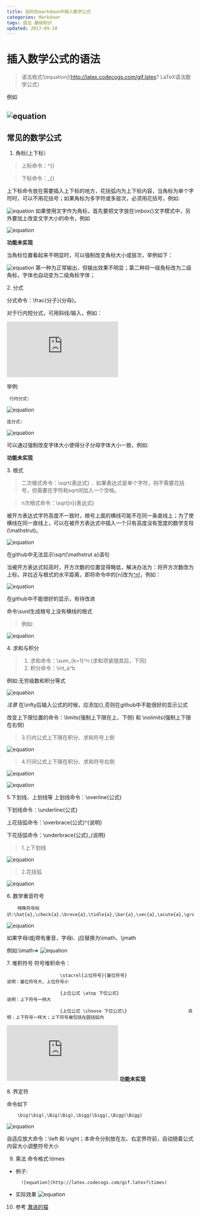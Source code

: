 ```yaml
---
title: 如何在markdown中插入数学公式
categories: Markdown
tags: 语法 基础知识
updated: 2017-09-18
---
```


# 插入数学公式的语法 #

>语法格式![equation](http://latex.codecogs.com/gif.latex? LaTeX语法数学公式）

例如

![equation](http://latex.codecogs.com/gif.latex?\frac{5+4+(2-3-(6+\frac{4}{5}))}{3(6-2)(2-7)})
----------------------------------------------------------------------------
## 常见的数学公式 ##
1. 角标(上下标）
>上标命令：^{}

>下标命令：_{}

上下标命令放在需要插入上下标的地方，花括弧内为上下标内容，当角标为单个字符时，可以不用花括号；如果角标为多字符或多层次，必须用花括号，例如:

   ![equation](http://latex.codecogs.com/gif.latex?x^2,x_1^2,x^{(n)}_{22},^{16}O^{2-}_{32},x^{y^{z^a}},x^{y_z})
如果使用文字作为角标，首先要把文字放在\mbox{}文字模式中，另外要加上改变文字大小的命令，例如

![equation](http://latex.codecogs.com/gif.latex?\partial )

**功能未实现**

当角标位置看起来不明显时，可以强制改变角标大小或层次，举例如下：

![equation](http://latex.codecogs.com/gif.latex?y_N,y_{_N})
第一种为正常输出，但输出效果不明显；第二种将一级角标改为二级角标，字体也自动变为二级角标字体；

2\. 分式

分式命令：\frac{分子}{分母}。

对于行内短分式，可用斜线/输入，例如：

![equation](http://latex.codecogs.com/gif.latex?(x+y)/2)

举例:
	
	 行内分式:

![equation](http://latex.codecogs.com/gif.latex?\frac{x+y}{y+z})

	连分式:

![equation](http://latex.codecogs.com/gif.latex?x_0+\frac{1}{x_1+\frac{1}{x_2+\frac{1}{x_3+\frac{1}{x_4}}}})

可以通过强制改变字体大小使得分子分母字体大小一致，例如:

**功能未实现**

3\. 根式

>二次根式命令：\sqrt{表达式} ．如果表达式是单个字符，则不需要花括号，但需要在字符和sqrt间加入一个空格。

>n次根式命令：\sqrt[n]{表达式}

被开方表达式字符高度不一致时，根号上面的横线可能不在同一条直线上；为了使横线在同一直线上，可以在被开方表达式中插入一个只有高度没有宽度的数学支柱(\mathstrut)。

![equation](http://latex.codecogs.com/gif.latex?\sqrt{a}+\sqrt{b}+\sqrt{c})

在github中无法显示\sqrt{\mathstrut a}语句

当被开方表达式较高时，开方次数的位置显得略低，解决办法为：将开方次数改为上标，并拉近与根式的水平距离，即将命令中的[n]改为[^n\!](^表示上标，间隔命令\!表示缩小间隔)，例如：

![equation](http://latex.codecogs.com/gif.latex?\sqrt{1+\sqrt[p]{1+\sqrt[q]{1+a}}}\\\sqrt{1+\sqrt[^p\!]{1+\sqrt[^q\!]{1+a}}})

在github中不能很好的显示，有待改进

命令\surd生成根号上没有横线的根式
>例如:

![equation](http://latex.codecogs.com/gif.latex?\surd{x+y+z})


4\. 求和与积分
>1. 求和命令：\sum_{k=1\}^n     (求和项紧随其后，下同)
>2. 积分命令：\int_a^b

例如:无穷级数和积分等式

![equation](http://latex.codecogs.com/gif.latex?\sum_{k=1}^\infty\frac{x^n}{n!}=\int_0^\infty{e^x})

*注意* 在\infty后输入公式的时候，应添加{},否则在github中不能很好的显示公式

改变上下限位置的命令：\limits(强制上下限在上、下侧) 和 \nolimits(强制上下限在右侧)

>3.行内公式上下限在积分、求和符号上侧

![equation](http://latex.codecogs.com/gif.latex?\sum\limits_{k=1}^n,\int\limits_a^b)

>4.行间公式上下限在积分、求和符号右侧

![equation](http://latex.codecogs.com/gif.latex?\sum\nolimits_{k=1}^n)


![equation](http://latex.codecogs.com/gif.latex?\sum\nolimits_{k=1}^\infty{x^n}=\frac{1}{1+x})

5\.下划线、上划线等
上划线命令：\overline{公式}

下划线命令：\underline{公式}

上花括弧命令：\overbrace{公式}^{说明}

下花括弧命令：\underbrace{公式}_{说明}

>1.上下划线

![equation](http://latex.codecogs.com/gif.latex?$\overline{\overline{a^2}+\underline{ab}+\bar{a}^3}$)

>2.花括弧


![equation](http://latex.codecogs.com/gif.latex?\underbrace{a+\overbrace{b+\dots+b}^{m}+c}_{20})

6\. 数学重音符号

		特殊符号标识:\hat{a},\check{a},\breve{a},\tidle{a},\bar{a},\vec{a},\acute{a},\grave{a},\mathring{a},\dot{a},\ddot{a},\widehat{abc},\tilde{a},\widetilde{abc}
![equation](http://latex.codecogs.com/gif.latex?\hat{a},\check{a},\breve{a},\tidle{a},\bar{a},\vec{a},\acute{a},\grave{a},\mathring{a},\dot{a},\ddot{a},\widehat{abc},\tilde{a},\widetilde{abc})

如果字母i或j带有重音，字母i、j应替换为\imath、\jmath

例如:\imath=>
![equation](http://latex.codecogs.com/gif.latex?\imath)

7\. 堆积符号
符号堆积命令：

						\stacrel{上位符号}{基位符号}                        说明：基位符号大，上位符号小

                        {上位公式 \atop 下位公式}                            说明：上下符号一样大

                        {上位公式 \choose 下位公式\}                       说明：上下符号一样大；上下符号被包括在圆括弧内
![equation](http://latex.codecogs.com/gif.latex?)
**功能未实现**

8\. 界定符

命令如下

		\big(\big),\Big(\Big),\bigg(\bigg),\Bigg(\Bigg)
![equation](http://latex.codecogs.com/gif.latex?(),\big(\big),\Big(\Big),\bigg(\bigg),\Bigg(\Bigg))

自适应放大命令：\left 和 \right；本命令分别放在左、右定界符前，自动随着公式内容大小调整符号大小

9. 乘法
命令格式:\times
+ 例子:
		
		![equation](http://latex.codecogs.com/gif.latex?\times)	
+ 实际效果
	![equation](http://latex.codecogs.com/gif.latex?\times)

10. 参考
	[激进的猫](http://hubl82.blog.163.com/blog/static/12676948520134510173383/)
